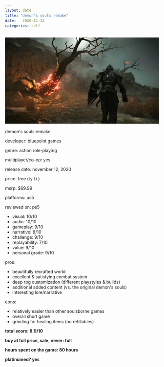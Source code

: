 ```yaml
---
layout: date
title: "demon's souls remake"
date:   2020-11-12
categories: self
---
```


![mos](/assets/img/ds.jpg)

demon's souls remake

developer: bluepoint games

genre: action role-playing

multiplayer/co-op: yes

release date: november 12, 2020

price: free (ty l.i.)

msrp: $69.99

platforms: ps5

reviewed on: ps5

- visual: 10/10
- audio: 10/10
- gameplay: 9/10
- narrative: 8/10
- challenge: 9/10
- replayability: 7/10
- value: 9/10
- personal grade: 9/10

pros:
- beautifully recrafted world
- excellent & satisfying combat system
- deep rpg customization (different playstyles & builds)
- additional added content (vs. the original demon's souls)
- interesting lore/narrative

cons:
- relatively easier than other soulsborne games
- overall short game
- grinding for healing items (no refillables)


**total score: 8.9/10**

**buy at full price, sale, never: full**

**hours spent on the game: 80 hours**

**platinumed? yes**